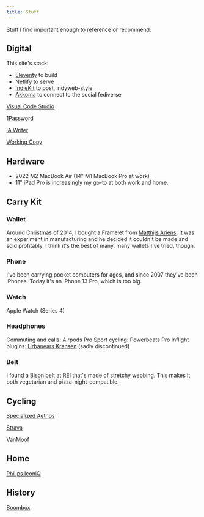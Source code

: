 ```yaml
---
title: Stuff
---
```


<!--
  https://aaronparecki.com/life-stack/
 -->

Stuff I find important enough to reference or recommend:

## Digital

This site's stack:
- [Eleventy](https://www.11ty.dev/) to build
- [Netlify](https://www.netlify.com/) to serve
- [IndieKit](https://getindiekit.com/) to post, indyweb-style
- [Akkoma](https://akkoma.social/) to connect to the social fediverse

[Visual Code Studio](https://code.visualstudio.com/)

[1Password](https://1password.com/)

[iA Writer](https://ia.net/writer)

[Working Copy](https://workingcopyapp.com/)

## Hardware

- 2022 M2 MacBook Air (14" M1 MacBook Pro at work)
- 11" iPad Pro is increasingly my go-to at both work and home.

## Carry Kit

### Wallet

Around Christmas of 2014, I bought a Framelet from [Matthijs Ariens](https://www.demeneer.nl/). It was an experiment in manufacturing and he decided it couldn't be made and sold profitably. I think it's the best of many, many wallets I've tried, though.

### Phone

I've been carrying pocket computers for ages, and since 2007 they've been iPhones. Today it's an iPhone 13 Pro, which is too big.

### Watch

Apple Watch (Series 4)

### Headphones

Commuting and calls: Airpods Pro
Sport cycling: Powerbeats Pro
Inflight plugins: [Urbanears Kransen](https://headfonics.com/2013/11/the-kransen-iem-by-urbanears/) (sadly discontinued)

### Belt

I found a [Bison belt](https://bisondesigns.com/products/30mm-catch-and-release&#8482;-gun-metal-buckle) at REI that's made of stretchy webbing. This makes it both vegetarian and pizza-night-compatible.

## Cycling

[Specialized Aethos](./aethos/)

[Strava](https://www.strava.com/athletes/692260)

[VanMoof](https://www.vanmoof.com/en_nl/bikes/standard-step-in)

## Home

[Philips IconiQ](https://ifdesign.com/en/winner-ranking/project/iconiq-wetdry-shaver/180839)

## History

[Boombox](./boombox/)
